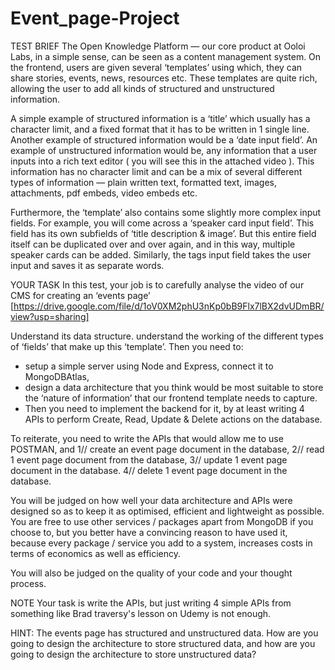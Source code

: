 # Event_page-Project

TEST BRIEF
The Open Knowledge Platform — our core product at Ooloi Labs, in a simple sense, can be seen as a content management system. On the frontend, users are given several ‘templates’ using which, they can share stories, events, news, resources etc. These templates are quite rich, allowing the user to add all kinds of structured and unstructured information.

A simple example of structured information is a ‘title’ which usually has a character limit, and a fixed format that it has to be written in 1 single line. Another example of structured information would be a ‘date input field’. An example of unstructured information would be, any information that a user inputs into a rich text editor ( you will see this in the attached video ). This information has no character limit and can be a mix of several different types of information — plain written text, formatted text, images, attachments, pdf embeds, video embeds etc.

Furthermore, the ‘template’ also contains some slightly more complex input fields. For example, you will come across a ‘speaker card input field’. This field has its own subfields of ‘title description & image’. But this entire field itself can be duplicated over and over again, and in this way, multiple speaker cards can be added. Similarly, the tags input field takes the user input and saves it as separate words.


YOUR TASK
In this test, your job is to carefully analyse the video of our CMS for creating an ‘events page’ [https://drive.google.com/file/d/1oV0XM2phU3nKp0bB9Flx7lBX2dvUDmBR/view?usp=sharing]

Understand its data structure. understand the working of the different types of ‘fields’ that make up this ‘template’. Then you need to:

+ setup a simple server using Node and Express, connect it to MongoDBAtlas,
+ design a data architecture that you think would be most suitable to store the ‘nature of information’ that our frontend template needs to capture.
+ Then you need to implement the backend for it, by at least writing 4 APIs to perform Create, Read, Update & Delete actions on the database. 

To reiterate, you need to write the APIs that would allow me to use POSTMAN, and 
1// create an event page document in the database, 
2// read 1 event page document from the database, 
3// update 1 event page document in the database. 
4// delete 1 event page document in the database.

You will be judged on how well your data architecture and APIs were designed so as to keep it as optimised, efficient and lightweight as possible. You are free to use other services / packages apart from MongoDB if you choose to, but you better have a convincing reason to have used it, because every package / service you add to a system, increases costs in terms of economics as well as efficiency.

You will also be judged on the quality of your code and your thought process.

NOTE
Your task is write the APIs, but just writing 4 simple APIs from something like Brad traversy's lesson on Udemy is not enough.

HINT: The events page has structured and unstructured data. How are you going to design the architecture to store structured data, and how are you going to design the architecture to store unstructured data?